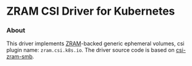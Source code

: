 # ZRAM CSI Driver for Kubernetes

### About
This driver implements [ZRAM](https://en.wikipedia.org/wiki/Zram)-backed generic ephemeral volumes, csi plugin name: `zram.csi.k8s.io`. The driver source code is based on [csi-zram-smb](https://github.com/kubernetes-csi/csi-driver-smb).